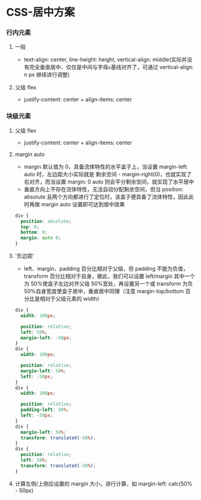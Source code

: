 # CSS-居中方案

### 行内元素

1. 一般

   - text-align: center, line-height: height, vertical-align: middle(实际并没有完全垂直居中，仅仅是中间与字母`x`基线对齐了，可通过 vertical-align: n px 继续进行调整)

2. 父级 flex

   - justify-content: center + align-items: center

### 块级元素

1. 父级 flex

   - justify-content: center + align-items: center

2. margin auto

   - margin 默认值为 0，具备流体特性的水平盒子上，当设置 margin-left: auto 时，左边距大小实际就是 剩余空间 - margin-right(0)，也就实现了右对齐，而当设置 margin: 0 auto 则会平分剩余空间，就实现了水平居中
   - 垂直方向上不存在流体特性，无法自动分配剩余空间，但当 position: absolute 且两个方向都进行了定位时，该盒子便具备了流体特性，因此此时再做 margin auto 设置即可达到居中效果

   ```scss
   div {
     position: absolute;
     top: 0;
     bottom: 0;
     margin: auto 0;
   }
   ```

3. '负边距'

   - left、margin、padding 百分比相对于父级，但 padding 不能为负值，transform 百分比相对于自身，据此，我们可以设置 left/margin 其中一个为 50%使盒子左边对齐父级 50%宽处，再设置另一个或 transform 为负 50%自身宽度使盒子居中，垂直居中同理（注意 margin-top/bottom 百分比是相对于父级元素的 width）

   ```scss
   div {
     width: 100px;

     position: relative;
     left: 50%;
     margin-left: -50px;
   }
   div {
     width: 100px;

     position: relative;
     margin-left: 50%;
     left: -50px;
   }
   div {
     width: 100px;

     position: relative;
     padding-left: 50%;
     left: -50px;
   }
   div {
     margin-left: 50%;
     transform: translateX(-50%);
   }
   div {
     position: relative;
     left: 50%;
     transform: translateX(-50%);
   }
   ```

4. 计算左侧/上侧应设置的 margin 大小，进行计算，如 margin-left: calc(50% - 50px)
